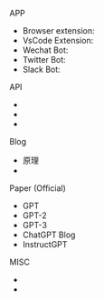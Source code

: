 <div grid="~ cols-2">

<div border-r="~">

APP

- Browser extension: <GithubLink url="https://github.com/wong2/chat-gpt-google-extension" title="chat-gpt-google-extension"/>
- VsCode Extension: <GithubLink url="https://github.com/mpociot/chatgpt-vscode" title="chatgpt-vscode"/>
- Wechat Bot: <GithubLink url="https://github.com/fuergaosi233/wechat-chatgpt" title="wechat-chatgpt" />
- Twitter Bot: <GithubLink url="https://github.com/transitive-bullshit/chatgpt-twitter-bot" title="chatgpt-twitter-bot"/>
- Slack Bot: <GithubLink url="https://github.com/trietphm/chatgpt-slackbot/" title="chatgpt-slackbot"/>

API

- <PaperLink title="GPT official API" url="https://openai.com/api/"/>
- <GithubLink url="https://github.com/acheong08/ChatGPT" title="Python Version"/>
- <GithubLink url="https://github.com/transitive-bullshit/chatgpt-api" title="Node.js Version"/>

Blog

- <PaperLink title="RLHF" url="https://huggingface.co/blog/rlhf"/> 原理
- <PaperLink title="RLHF代码" url="https://github.com/carperai/trlx"/> 

</div>
<div pl-8>

Paper (Official)

- GPT <PaperLink title="Improving Language Understanding by Generative Pre-Training" url="https://s3-us-west-2.amazonaws.com/openai-assets/research-covers/language-unsupervised/language_understanding_paper.pdf"/>
- GPT-2 <PaperLink title="Language Models are Unsupervised Multitask Learners" url="https://cdn.openai.com/better-language-models/language_models_are_unsupervised_multitask_learners.pdf"/>
- GPT-3 <PaperLink title="Language Models are Few-Shot Learners" url="https://arxiv.org/abs/2005.14165"/>
- ChatGPT Blog <PaperLink title="blog/chatgpt" url="https://openai.com/blog/chatgpt/"/>
- InstructGPT <PaperLink title="Training language models to follow instructions with human feedback" url="https://arxiv.org/abs/2203.02155"/>

MISC

- <GithubLink url="https://github.com/f/awesome-chatgpt-prompts" title="awesome-chatgpt-prompts"/>
- <GithubLink url="https://github.com/PlexPt/awesome-chatgpt-prompts-zh" title="awesome-chatgpt-prompts 中文版" />


</div>
</div>

<style>
h1 {
  font-size: 21px !important;
}
ul{
  li{
      font-size: 14px !important;
  }
}
</style>
